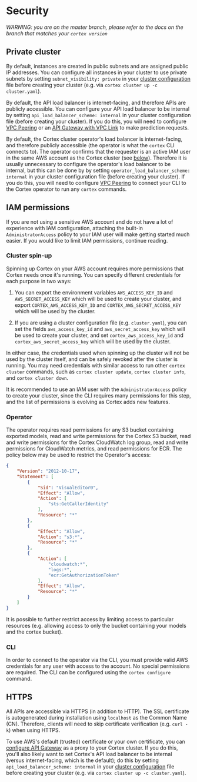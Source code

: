 # Security

_WARNING: you are on the master branch, please refer to the docs on the branch that matches your `cortex version`_

## Private cluster

By default, instances are created in public subnets and are assigned public IP addresses. You can configure all instances in your cluster to use private subnets by setting `subnet_visibility: private` in your [cluster configuration](config.md) file before creating your cluster (e.g. via `cortex cluster up -c cluster.yaml`).

By default, the API load balancer is internet-facing, and therefore APIs are publicly accessible. You can configure your API load balancer to be internal by setting `api_load_balancer_scheme: internal` in your cluster configuration file (before creating your cluster). If you do this, you will need to configure [VPC Peering](../guides/vpc-peering.md) or an [API Gateway with VPC Link](../guides/api-gateway.md) to make prediction requests.

By default, the Cortex cluster operator's load balancer is internet-facing, and therefore publicly accessible (the operator is what the `cortex` CLI connects to). The operator confirms that the requester is an active IAM user in the same AWS account as the Cortex cluster (see [below](#cli)). Therefore it is usually unnecessary to configure the operator's load balancer to be internal, but this can be done by by setting `operator_load_balancer_scheme: internal` in your cluster configuration file (before creating your cluster). If you do this, you will need to configure [VPC Peering](../guides/vpc-peering.md) to connect your CLI to the Cortex operator to run any `cortex` commands.

## IAM permissions

If you are not using a sensitive AWS account and do not have a lot of experience with IAM configuration, attaching the built-in `AdministratorAccess` policy to your IAM user will make getting started much easier. If you would like to limit IAM permissions, continue reading.

### Cluster spin-up

Spinning up Cortex on your AWS account requires more permissions that Cortex needs once it's running. You can specify different credentials for each purpose in two ways:

1. You can export the environment variables `AWS_ACCESS_KEY_ID` and `AWS_SECRET_ACCESS_KEY` which will be used to create your cluster, and export `CORTEX_AWS_ACCESS_KEY_ID` and `CORTEX_AWS_SECRET_ACCESS_KEY` which will be used by the cluster.

2. If you are using a cluster configuration file (e.g. `cluster.yaml`), you can set the fields `aws_access_key_id` and `aws_secret_access_key` which will be used to create your cluster, and set `cortex_aws_access_key_id` and `cortex_aws_secret_access_key` which will be used by the cluster.

In either case, the credentials used when spinning up the cluster will not be used by the cluster itself, and can be safely revoked after the cluster is running. You may need credentials with similar access to run other `cortex cluster` commands, such as `cortex cluster update`, `cortex cluster info`, and `cortex cluster down`.

It is recommended to use an IAM user with the `AdministratorAccess` policy to create your cluster, since the CLI requires many permissions for this step, and the list of permissions is evolving as Cortex adds new features.

### Operator

The operator requires read permissions for any S3 bucket containing exported models, read and write permissions for the Cortex S3 bucket, read and write permissions for the Cortex CloudWatch log group, read and write permissions for CloudWatch metrics, and read permissions for ECR. The policy below may be used to restrict the Operator's access:

```json
{
    "Version": "2012-10-17",
    "Statement": [
        {
            "Sid": "VisualEditor0",
            "Effect": "Allow",
            "Action": [
                "sts:GetCallerIdentity"
            ],
            "Resource": "*"
        },
        {
            "Effect": "Allow",
            "Action": "s3:*",
            "Resource": "*"
        },
        {
            "Action": [
                "cloudwatch:*",
                "logs:*",
                "ecr:GetAuthorizationToken"
            ],
            "Effect": "Allow",
            "Resource": "*"
        }
    ]
}
```

It is possible to further restrict access by limiting access to particular resources (e.g. allowing access to only the bucket containing your models and the cortex bucket).

### CLI

In order to connect to the operator via the CLI, you must provide valid AWS credentials for any user with access to the account. No special permissions are required. The CLI can be configured using the `cortex configure` command.

## HTTPS

All APIs are accessible via HTTPS (in addition to HTTP). The SSL certificate is autogenerated during installation using `localhost` as the Common Name (CN). Therefore, clients will need to skip certificate verification (e.g. `curl -k`) when using HTTPS.

To use AWS's default (trusted) certificate or your own certificate, you can [configure API Gateway](../guides/api-gateway.md) as a proxy to your Cortex cluster. If you do this, you'll also likely want to set Cortex's API load balancer to be internal (versus internet-facing, which is the default); do this by setting `api_load_balancer_scheme: internal` in your [cluster configuration](config.md) file before creating your cluster (e.g. via `cortex cluster up -c cluster.yaml`).
